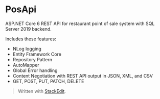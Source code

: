 # PosApi
ASP.NET Core 6 REST API for restaurant point of sale system with SQL Server 2019 backend.

Includes these features:

- NLog logging
- Entity Framework Core
- Repository Pattern
- AutoMapper
- Global Error handling
- Content Negotiation with  REST API output in JSON, XML, and CSV
- GET, POST, PUT, PATCH, DELETE
> Written with [StackEdit](https://stackedit.io/).